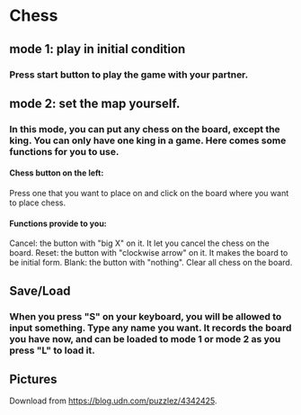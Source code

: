 # Chess

## mode 1: play in initial condition

### Press start button to play the game with your partner.

## mode 2: set the map yourself.

### In this mode, you can put any chess on the board, except the king. You can only have one king in a game. Here comes some functions for you to use.
#### Chess button on the left: 
Press one that you want to place on and click on the board where you want to place chess.
#### Functions provide to you:
Cancel: the button with "big X" on it. It let you cancel the chess on the board.
Reset: the button with "clockwise arrow" on it. It makes the board to be initial form.
Blank: the button with "nothing". Clear all chess on the board.


## Save/Load
### When you press "S" on your keyboard, you will be allowed to input something. Type any name you want. It records the board you have now, and can be loaded to mode 1 or mode 2 as you press "L" to load it. 

## Pictures
Download from https://blog.udn.com/puzzlez/4342425.

